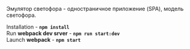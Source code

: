 
Эмулятор светофора - одностраничное приложение (SPA), модель светофора.


Installation - **```npm install```**  
Run **webpack dev srver** - **```npm run start:dev```**  
Launch **webpack** - **```npm start```**



